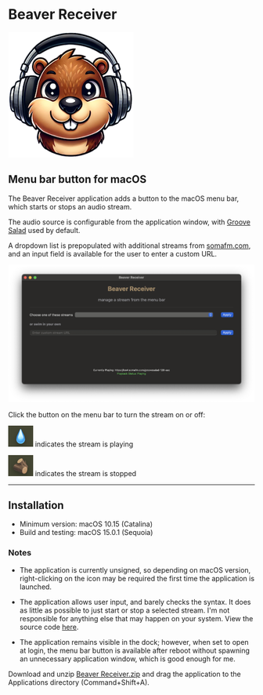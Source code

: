 # Beaver Receiver

![icon](/macOS/images/256.png)

## Menu bar button for macOS

The Beaver Receiver application adds a button to the macOS menu bar, which  starts or stops an audio stream.

The audio source is configurable from the application window, with [Groove Salad](https://somafm.com/groovesalad/) used by default.

A dropdown list is prepopulated with additional streams from [somafm.com](https://somafm.com/), and an input field is available for the user to enter a custom URL. 

![application](/macOS/images/application_window.png)

Click the button on the menu bar to turn the stream on or off:

![flow](/macOS/images/flow.png) indicates the stream is playing

![dam](/macOS/images/dam.png) indicates the stream is stopped

_____

## Installation

* Minimum version: macOS 10.15 (Catalina)
* Build and testing: macOS 15.0.1 (Sequoia)

### Notes 
* The application is currently unsigned, so depending on macOS version, right-clicking on the icon may be required the first time the application is launched.

* The application allows user input, and barely checks the syntax. It does as little as possible to just start or stop a selected stream. I'm not responsible for anything else that may happen on your system. View the source code [here](Source).
 
* The application remains visible in the dock; however, when set to open at login, the menu bar button is available after reboot without spawning an unnecessary application window, which is good enough for me.

Download and unzip [Beaver Receiver.zip](/macOS/Application/Beaver%20Receiver.zip) and drag the application to the Applications directory (Command+Shift+A).

